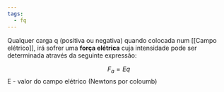 ```yaml
---
tags:
  - fq
---
```

Qualquer carga q (positiva ou negativa) quando colocada num [[Campo elétrico]], irá sofrer uma **força elétrica** cuja intensidade pode ser determinada através da seguinte expressão:

$$
F_{a}=Eq
$$
E - valor do campo elétrico (Newtons por coloumb)
